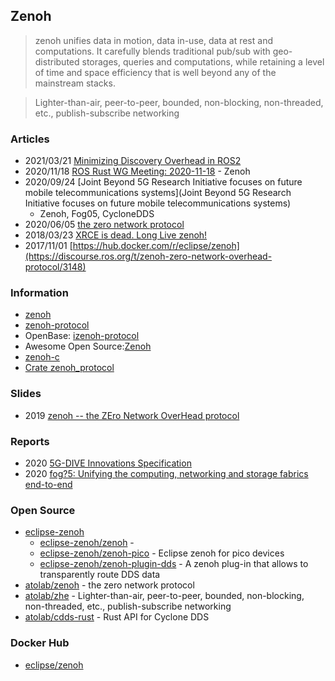 ## Zenoh

> zenoh unifies data in motion, data in-use, data at rest and computations. 
> It carefully blends traditional pub/sub with geo-distributed storages, queries and computations, 
> while retaining a level of time and space efficiency that is well beyond any of the mainstream stacks.

> Lighter-than-air, peer-to-peer, bounded, non-blocking, non-threaded, etc., publish-subscribe networking

### Articles
- 2021/03/21 [Minimizing Discovery Overhead in ROS2](http://zenoh.io/blog/2021-03-23-discovery/)
- 2020/11/18 [ROS Rust WG Meeting: 2020-11-18](https://discourse.ros.org/t/ros-rust-wg-meeting-2020-11-18/17313) - Zenoh
- 2020/09/24 [Joint Beyond 5G Research Initiative focuses on future mobile telecommunications systems](Joint Beyond 5G Research Initiative focuses on future mobile telecommunications systems)
    - Zenoh, Fog05, CycloneDDS
- 2020/06/05 [the zero network protocol](https://laptrinhx.com/the-zero-network-protocol-3056543561/)
- 2018/03/23 [XRCE is dead. Long Live zenoh!](https://www.linkedin.com/pulse/xrce-dead-long-live-zenoh-angelo-corsaro)
- 2017/11/01 [https://hub.docker.com/r/eclipse/zenoh](https://discourse.ros.org/t/zenoh-zero-network-overhead-protocol/3148)


### Information
- [zenoh](http://zenoh.io/)
- [zenoh-protocol](https://crates.io/crates/zenoh-protocol)
- OpenBase: [izenoh-protocol](https://openbase.com/rust/zenoh-protocol)
- Awesome Open Source:[Zenoh](https://awesomeopensource.com/project/eclipse-zenoh/zenoh)
- [zenoh-c](https://zenoh-c.readthedocs.io/en/latest/)
- [Crate zenoh_protocol](https://docs.rs/zenoh-protocol/0.5.0-beta.7/zenoh_protocol/)


### Slides
- 2019 [zenoh -- the ZEro Network OverHead protocol](https://www.slideshare.net/Angelo.Corsaro/zenoh-the-zero-network-overhead-protocol)

### Reports
- 2020 [5G-DIVE Innovations Specification](https://5g-dive.eu/wp-content/uploads/2021/01/D2.1-5G-DIVE-innovations-specification_v1.0_compressed.pdf)
- 2020 [fog?5: Unifying the computing, networking and storage fabrics end-to-end](https://www.5gcity.eu/wp-content/uploads/2020/05/fog05_Corsaro_Baldoni.pdf)


### Open Source
- [eclipse-zenoh](https://github.com/eclipse-zenoh)  
    - [eclipse-zenoh/zenoh](https://github.com/eclipse-zenoh/zenoh) - 
    - [eclipse-zenoh/zenoh-pico](https://github.com/eclipse-zenoh/zenoh-pico) - Eclipse zenoh for pico devices
    - [eclipse-zenoh/zenoh-plugin-dds](https://github.com/eclipse-zenoh/zenoh-plugin-dds) - A zenoh plug-in that allows to transparently route DDS data
- [atolab/zenoh](https://github.com/atolab/zenoh) - the zero network protocol
- [atolab/zhe](https://github.com/atolab/zhe) - Lighter-than-air, peer-to-peer, bounded, non-blocking, non-threaded, etc., publish-subscribe networking
- [atolab/cdds-rust](https://github.com/atolab/cdds-rust) - Rust API for Cyclone DDS


### Docker Hub
- [eclipse/zenoh](https://hub.docker.com/r/eclipse/zenoh)

